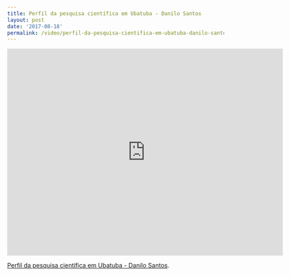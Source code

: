 ```yaml
---
title: Perfil da pesquisa científica em Ubatuba - Danilo Santos
layout: post
date: '2017-08-18'
permalink: /video/perfil-da-pesquisa-cientifica-em-ubatuba-danilo-santos/
---
```



<div class="ratio ratio-16x9"><iframe allowfullscreen="" class="youtube-field-player" frameborder="0" height="480" id="youtube-field-player" src="https://www.youtube.com/embed/ztIV0imlJm8?wmode=opaque" title="Perfil da pesquisa científica em Ubatuba - Danilo Santos" width="640"></iframe></div>

[Perfil da pesquisa científica em Ubatuba - Danilo Santos](https://www.youtube.com/watch?v=ztIV0imlJm8).